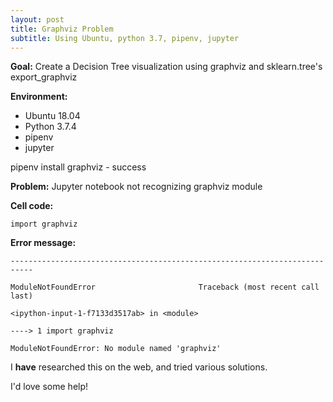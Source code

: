 ```yaml
---
layout: post
title: Graphviz Problem
subtitle: Using Ubuntu, python 3.7, pipenv, jupyter
---
```



**Goal:** Create a Decision Tree visualization using graphviz and sklearn.tree's export_graphviz
 
**Environment:**
- Ubuntu 18.04
- Python 3.7.4
- pipenv
- jupyter

pipenv install graphviz - success

**Problem:** Jupyter notebook not recognizing graphviz module

**Cell code:**

`import graphviz`

**Error message:**

`---------------------------------------------------------------------------`

`ModuleNotFoundError                       Traceback (most recent call last)`

`<ipython-input-1-f7133d3517ab> in <module>`

`----> 1 import graphviz`

`ModuleNotFoundError: No module named 'graphviz' `

I **have** researched this on the web, and tried various solutions.

I'd love some help! 
